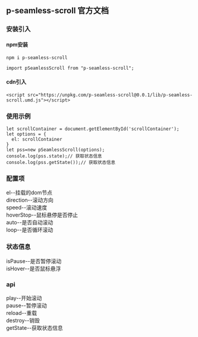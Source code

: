 ## p-seamless-scroll 官方文档

### 安装引入
#### npm安装
```
npm i p-seamless-scroll

import pSeamlessScroll from "p-seamless-scroll";
```
#### cdn引入
```
<script src="https://unpkg.com/p-seamless-scroll@0.0.1/lib/p-seamless-scroll.umd.js"></script>
```
### 使用示例
```
let scrollContainer = document.getElementById('scrollContainer');
let options = {
  el: scrollContainer
}
let pss=new pSeamlessScroll(options);
console.log(pss.state);// 获取状态信息
console.log(pss.getState());// 获取状态信息
```
### 配置项
el--挂载的dom节点<br>
direction--滚动方向<br>
speed--滚动速度<br>
hoverStop--鼠标悬停是否停止<br>
auto--是否自动滚动<br>
loop--是否循环滚动<br>
### 状态信息
isPause--是否暂停滚动<br>
isHover--是否鼠标悬浮<br>
### api
play--开始滚动<br>
pause--暂停滚动<br>
reload--重载<br>
destroy--销毁<br>
getState--获取状态信息<br>